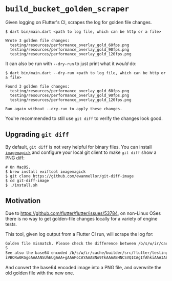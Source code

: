 # `build_bucket_golden_scraper`

Given logging on Flutter's CI, scrapes the log for golden file changes.

```shell
$ dart bin/main.dart <path to log file, which can be http or a file>

Wrote 3 golden file changes:
  testing/resources/performance_overlay_gold_60fps.png
  testing/resources/performance_overlay_gold_90fps.png
  testing/resources/performance_overlay_gold_120fps.png
```

It can also be run with `--dry-run` to just print what it _would_ do:

```shell
$ dart bin/main.dart --dry-run <path to log file, which can be http or a file>

Found 3 golden file changes:
  testing/resources/performance_overlay_gold_60fps.png
  testing/resources/performance_overlay_gold_90fps.png
  testing/resources/performance_overlay_gold_120fps.png

Run again without --dry-run to apply these changes.
```

You're recommended to still use `git diff` to verify the changes look good.

## Upgrading `git diff`

By default, `git diff` is not very helpful for binary files. You can install
[`imagemagick`](https://imagemagick.org/) and configure your local git client
to make `git diff` show a PNG diff:

```shell
# On MacOS.
$ brew install exiftool imagemagick
$ git clone https://github.com/ewanmellor/git-diff-image
$ cd git-diff-image
$ ./install.sh
```

## Motivation

Due to <https://github.com/flutter/flutter/issues/53784>, on non-Linux OSes
there is no way to get golden-file changes locally for a variety of engine
tests.

This tool, given log output from a Flutter CI run, will scrape the log for:

```txt
Golden file mismatch. Please check the difference between /b/s/w/ir/cache/builder/src/flutter/testing/resources/performance_overlay_gold_90fps.png and /b/s/w/ir/cache/builder/src/flutter/testing/resources/performance_overlay_gold_90fps_new.png, and  replace the former with the latter if the difference looks good.
S
See also the base64 encoded /b/s/w/ir/cache/builder/src/flutter/testing/resources/performance_overlay_gold_90fps_new.png:
iVBORw0KGgoAAAANSUhEUgAAA+gAAAPoCAYAAABNo9TkAAAABHNCSVQICAgIfAhkiAAAIABJREFUeJzs3elzFWeeJ/rnHB3tSEILktgEBrPvYBbbUF4K24X3t (...omitted)
```

And convert the base64 encoded image into a PNG file, and overwrite the old
golden file with the new one.
